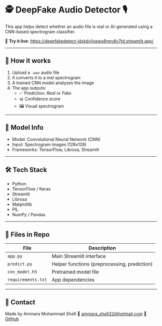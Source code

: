 # 🕵️ DeepFake Audio Detector 🎙️

This app helps detect whether an audio file is real or AI-generated using a CNN-based spectrogram classifier.

🔗 **Try it live**: https://deepfakedetect-idxkdvljoews8rendlv7td.streamlit.app/

-----

## 🚀 How it works

1. Upload a `.wav` audio file
2. It converts it to a mel spectrogram
3. A trained CNN model analyzes the image
4. The app outputs:
   - ✅ Prediction: *Real* or *Fake*
   - 📊 Confidence score
   - 🖼️ Visual spectrogram

-----

## 🧠 Model Info

- Model: Convolutional Neural Network (CNN)
- Input: Spectrogram images (128x128)
- Frameworks: TensorFlow, Librosa, Streamlit

-----

## 🛠️ Tech Stack

- Python
- TensorFlow / Keras
- Streamlit
- Librosa
- Matplotlib
- PIL
- NumPy / Pandas

-----

## 📂 Files in Repo

| File | Description |
|------|-------------|
| `app.py` | Main Streamlit interface |
| `predict.py` | Helper functions (preprocessing, prediction) |
| `cnn_model.h5` | Pretrained model file |
| `requirements.txt` | App dependencies |

-----


## 📩 Contact

Made by Ammara Muhammad Shafi 
💌 ammara_shafi22@hotmail.com 
🔗 [GitHub](https://github.com/Ammara-Shafi)


